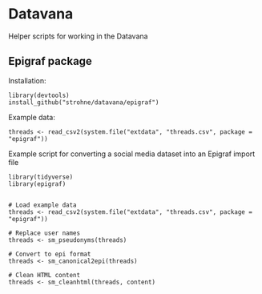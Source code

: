 # Datavana
 Helper scripts for working in the Datavana
 
 ## Epigraf package
 
Installation:

```
library(devtools)
install_github("strohne/datavana/epigraf")
```

Example data:

```
threads <- read_csv2(system.file("extdata", "threads.csv", package = "epigraf"))
```


Example script for converting a social media dataset into an Epigraf import file

```
library(tidyverse)
library(epigraf)


# Load example data
threads <- read_csv2(system.file("extdata", "threads.csv", package = "epigraf"))

# Replace user names
threads <- sm_pseudonyms(threads)

# Convert to epi format
threads <- sm_canonical2epi(threads)

# Clean HTML content
threads <- sm_cleanhtml(threads, content)
```


